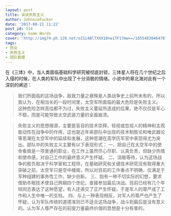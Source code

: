 ```yaml
---
layout: post
title: 谈谈失败主义
author: JohnnieFucker
date: '2017-08-21 11:22'
post_id: 514
category: Some Words
cover: 'http://img74.ph.126.net/oISi4BlTXXX1DneiTF17mw==/1855483046478766370.jpg'
tags:
- 创业
- 失败主义
- 团队管理
---
```


在《三体》中，当人类面临基础科学研究被彻底封锁，三体星人将在几个世纪之后入侵的时候，在人类的军队中出现了十分消极的情绪。小说中的章北海对此有一个深刻的阐述：


>我们所面临的这场战争，敌我力量之悬殊是人类战争史上前所未有的，所以我认为，在相当长的一段时间里，太空军所面临的最大危险是失败主义。
这种危险怎样高估都不为过，失败主义蔓延所造成的后果，绝不仅仅是军心不稳，而是可能导致太空武装力量的全面崩溃。

<!--break-->
>失败主义的思想根源，主要是盲目的技术崇拜，轻视或忽视人的精神和主观能动性在战争中的作用，这也是近年来部队中出现的技术制胜论和唯武器论等思潮在太空军中的延续和发展，这种思潮在高学历军官中表现得尤为突出。部队中的失败主义主要有以下表现形式：
>一、把自己在太空军中的使命看做是一项普通的职业，在工作上虽然尽心尽职、认真负责，但缺少热情和使命感，对自己工作的最终意义产生怀疑。
>二、消极等待，认为这场战争的胜负取决于科学家和工程师，在基础研究和关键技术研究没有取得重大突破之前，太空军只是空中楼阁，所以对目前的工作重点不明确，仅满足于军种组建的事务性工作，缺少创新。
>三、抱有一种不切实际的幻想，要求借助冬眠技术使自己跨越四个世纪，直接参加最后决战。目前已经有几个年轻同志表达了这种愿望，有人还递交了正产生怀疑，于是军人的尊严成了工作和人生中唯一的支柱。
>四、与上一种表现相反，对军人的尊严也产生了怀疑，认为军队传统的道德准则已不适合这场战争，战斗到最后是没有意义的。认为军人尊严存在的前提力量最终价值的思想是十分有害的。
